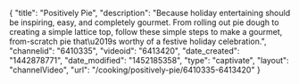 {
    "title": "Positively Pie",
    "description": "Because holiday entertaining should be inspiring, easy, and completely gourmet. From rolling out pie dough to creating a simple lattice top, follow these simple steps to make a gourmet, from-scratch pie that\u2019s worthy of a festive holiday celebration.",
    "channelid": "6410335",
    "videoid": "6413420",
    "date_created": "1442878771",
    "date_modified": "1452185358",
    "type": "captivate",
    "layout": "channelVideo",
    "url": "\/cooking\/positively-pie\/6410335-6413420"
}
